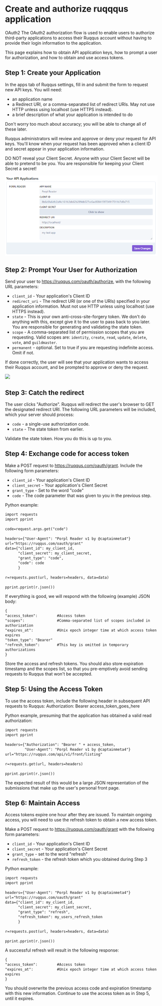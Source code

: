# Create and authorize ruqqqus application
OAuth2
The OAuth2 authorization flow is used to enable users to authorize third-party applications to access their Ruqqus account without having to provide their login information to the application.

This page explains how to obtain API application keys, how to prompt a user for authorization, and how to obtain and use access tokens.

## Step 1: Create your Application
In the apps tab of Ruqqus settings, fill in and submit the form to request new API keys. You will need:

- an application name
- a Redirect URI, or a comma-separated list of redirect URIs. May not use HTTP unless using localhost (use HTTPS instead).
- a brief description of what your application is intended to do

Don't worry too much about accuracy; you will be able to change all of these later.

Ruqqus administrators will review and approve or deny your request for API keys. You'll know when your request has been approved when a client ID and secret appear in your application information.

DO NOT reveal your Client Secret. Anyone with your Client Secret will be able to pretend to be you. You are responsible for keeping your Client Secret a secret!

![](../assets/images/app.png)


## Step 2: Prompt Your User for Authorization
Send your user to https://ruqqus.com/oauth/authorize, with the following URL parameters:

- `client_id` - Your application's Client ID
- `redirect_uri` - The redirect URI (or one of the URIs) specified in your application information. Must not use HTTP unless using localhost (use HTTPS instead).
- `state` - This is your own anti-cross-site-forgery token. We don't do anything with this, except give it to the user to pass back to you later. You are responsible for generating and validating the state token.
- `scope` - A comma-separated list of permission scopes that you are requesting. Valid scopes are: `identity`, `create`, `read`, `update`, `delete`, `vote`, and `guildmaster`.
- `permanent` - optional. Set to true if you are requesting indefinite access. Omit if not.

If done correctly, the user will see that your application wants to access their Ruqqus account, and be prompted to approve or deny the request.

![](https://github.com/ruqqus/ruqqus/blob/master/ruqqus/assets/images/illustrations/reader.png?raw=true)



## Step 3: Catch the redirect
The user clicks "Authorize". Ruqqus will redirect the user's browser to GET the designated redirect URI. The following URL parameters will be included, which your server should process:

- `code` - a single-use authorization code.
- `state` - The state token from earlier.

Validate the state token. How you do this is up to you.

## Step 4: Exchange code for access token
Make a POST request to https://ruqqus.com/oauth/grant. Include the following form parameters:

- `client_id` - Your application's Client ID
- `client_secret` - Your application's Client Secret
- `grant_type` - Set to the word "code"
- `code` - The code parameter that was given to you in the previous step.

Python example:

    import requests
    import pprint

    code=request.args.get("code")

    headers={"User-Agent": "Porpl Reader v1 by @captainmeta4"}
    url="https://ruqqus.com/oauth/grant"
    data={"client_id": my_client_id,
          "client_secret": my_client_secret,
          "grant_type": "code",
          "code": code
          }

    r=requests.post(url, headers=headers, data=data)

    pprint.pprint(r.json())
If everything is good, we will respond with the following (example) JSON body:

    {
    "access_token":         #Access token
    "scopes":               #Comma-separated list of scopes included in authorization
    "expires_at":           #Unix epoch integer time at which access token expires
    "token_type": "Bearer"
    "refresh_token":        #This key is omitted in temporary authorizations
    }
Store the access and refresh tokens. You should also store expiration timestamp and the scopes list, so that you pre-emptively avoid sending requests to Ruqqus that won't be accepted.

## Step 5: Using the Access Token
To use the access token, include the following header in subsequent API requests to Ruqqus: Authorization: Bearer access_token_goes_here

Python example, presuming that the application has obtained a valid read authorization:

    import requests
    import pprint

    headers={"Authorization": "Bearer " + access_token,
             "User-Agent": "Porpl Reader v1 by @captainmeta4"}
    url="https://ruqqus.com/api/v1/front/listing"

    r=requests.get(url, headers=headers)

    pprint.pprint(r.json())
The expected result of this would be a large JSON representation of the submissions that make up the user's personal front page.

## Step 6: Maintain Access
Access tokens expire one hour after they are issued. To maintain ongoing access, you will need to use the refresh token to obtain a new access token.

Make a POST request to https://ruqqus.com/oauth/grant with the following form parameters:

- `client_id` - Your application's Client ID
- `client_secret` - Your application's Client Secret
- `grant_type` - set to the word "refresh"
- `refresh_token` - the refresh token which you obtained during Step 3

Python example:

    import requests
    import pprint

    headers={"User-Agent": "Porpl Reader v1 by @captainmeta4"}
    url="https://ruqqus.com/oauth/grant"
    data={"client_id": my_client_id,
          "client_secret": my_client_secret,
          "grant_type": "refresh",
          "refresh_token": my_users_refresh_token
          }

    r=requests.post(url, headers=headers, data=data)

    pprint.pprint(r.json())
A successful refresh will result in the following response:

    {
    "access_token":         #Access token
    "expires_at":           #Unix epoch integer time at which access token expires
    }
You should overwrite the previous access code and expiration timestamp with this new information. Continue to use the access token as in Step 5, until it expires.